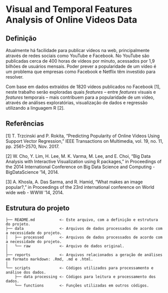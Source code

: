 # Visual and Temporal Features Analysis of Online Videos Data

## Definição
Atualmente há facilidade para publicar vídeos na web, principalmente através de redes sociais como YouTube e Facebook. No YouTube são publicadas cerca de 400 horas de vídeos por minuto, acessados por 1,9 bilhões de usuários mensais. Poder prever a popularidade de um vídeo é um problema que empresas como Facebook e Netflix têm investido para resolver.

Com base em dados extraídos de 1820 vídeos publicados no Facebook [1], neste trabalho serão exploradas quais _features_ – entre _features_ visuais e _features_ temporais – mais contribuem para a popularidade de um vídeo, através de análises exploratórias, visualização de dados e regressão utilizando a linguagem R [2].

## Referências
[1] T. Trzcinski and P. Rokita, “Predicting Popularity of Online Videos Using Support Vector Regression,” IEEE Transactions on Multimedia, vol. 19, no. 11, pp. 2561–2570, Nov. 2017.

[2] W. Cho, Y. Lim, H. Lee, M. K. Varma, M. Lee, and E. Choi, “Big Data Analysis with Interactive Visualization using R packages,” in Proceedings of the 2014 International Conference on Big Data Science and Computing - BigDataScience ’14, 2014.

[3] A. Khosla, A. Das Sarma, and R. Hamid, “What makes an image popular?,” in Proceedings of the 23rd international conference on World wide web - WWW ’14, 2014.

## Estrutura do projeto
```
├── README.md			<- Este arquivo, com a definição e estrutura do projeto.
├── data				<- Arquivos de dados processados de acordo com a necessidade do projeto.
│   ├── processed		<- Arquivos de dados processados de acordo com a necessidade do projeto.
│   └── raw				<- Arquivo de dados original.
│
├── reports				<- Arquivos relacionados a geração de análises em formato markdown: .Rmd, .md e .html.
│
└── scripts				<- Códigos utilizados para processamento e análise dos dados.
    ├── data processing	<- Códigos para leitura e processamento dos dados.
    └── functions		<- Funções utilizadas em outros códigos.
```